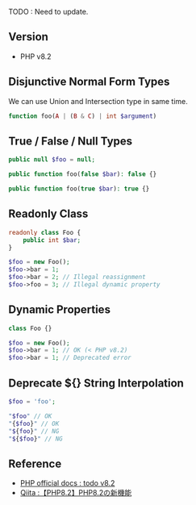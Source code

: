 TODO : Need to update.

## Version
- PHP v8.2

## Disjunctive Normal Form Types
We can use Union and Intersection type in same time.

```php
function foo(A | (B & C) | int $argument)
```

## True / False / Null Types
```php
public null $foo = null;

public function foo(false $bar): false {}

public function foo(true $bar): true {}
```

## Readonly Class
```php
readonly class Foo {
    public int $bar;
}

$foo = new Foo();
$foo->bar = 1;
$foo->bar = 2; // Illegal reassignment
$foo->foo = 3; // Illegal dynamic property
```

## Dynamic Properties
```php
class Foo {}

$foo = new Foo();
$foo->bar = 1; // OK (< PHP v8.2)
$foo->bar = 1; // Deprecated error
```

## Deprecate ${} String Interpolation
```php
$foo = 'foo';

"$foo" // OK
"{$foo}" // OK
"${foo}" // NG
"${$foo}" // NG
```

## Reference
- [PHP official docs : todo v8.2](https://wiki.php.net/todo/php82)
- [Qiita :【PHP8.2】PHP8.2の新機能](https://qiita.com/rana_kualu/items/e350b8ff80f929626eb9)
